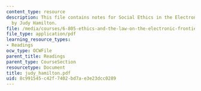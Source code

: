 ```yaml
---
content_type: resource
description: This file contains notes for Social Ethics in the Electronic Community
  by Judy Hamilton.
file: /media/courses/6-805-ethics-and-the-law-on-the-electronic-frontier-fall-2005/8c991545c42f7402bd7ae3e23dcc0289_judy_hamilton.pdf
file_type: application/pdf
learning_resource_types:
- Readings
ocw_type: OCWFile
parent_title: Readings
parent_type: CourseSection
resourcetype: Document
title: judy_hamilton.pdf
uid: 8c991545-c42f-7402-bd7a-e3e23dcc0289
---
```

